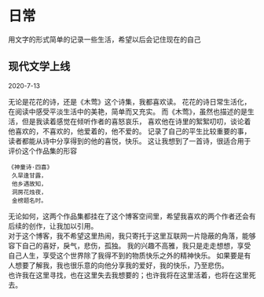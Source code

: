 # 日常
用文字的形式简单的记录一些生活，希望以后会记住现在的自己
## 现代文学上线
<font size = 2>2020-7-13</font>  

无论是花花的诗，还是《木莺》这个诗集，我都喜欢读。
花花的诗日常生活化，在阅读中感受平淡生活中的美艳，简单而又充实。
而《木莺》，虽然也描述的是生活，但是我读着感觉在倾听作者的喜怒哀乐，
喜欢他在诗里的絮絮叨叨，谈论着他喜欢的，不喜欢的，他爱着的，他不爱的。
记录了自己的平生比较重要的事，读者都能从诗中分享得到的他的喜悦，快乐。
这让我想到了一首诗，很适合用于评价这个作品集的形容
```
《神童诗·四喜》
 久旱逢甘露，
 他乡遇故知，
 洞房花烛夜，
 金榜题名时。
```
无论如何，这两个作品集都挂在了这个博客空间里，希望我喜欢的两个作者还会有后续的创作，让我加以引用。  
对于这个博客，我不希望这里热闹，我只寄托于这里互联网一片隐蔽的角落，能够容下自己的喜好，戾气，悲伤，孤独。
我的兴趣不高雅，我只是走走想想，享受自己人生，享受这个世界除了我得不到的物质快乐之外的精神快乐。
如果要是有人想要了解我，我也很乐意的向他分享我的爱好，我的快乐，乃至悲伤。  
也许我在这里寻找，也在这里失去我想要的；也许我将在这里活着，也将在这里死去。
